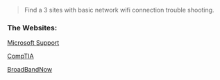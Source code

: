 > Find a  3  sites with basic network wifi connection  trouble shooting.

### The Websites:

[Microsoft Support](https://support.microsoft.com/en-us/windows/fix-wi-fi-connection-issues-in-windows-9424a1f7-6a3b-65a6-4d78-7f07eee84d2c)

[CompTIA](https://www.comptia.org/en-us/blog/use-a-troubleshooting-methodology-for-more-efficient-it-support)

[BroadBandNow](https://broadbandnow.com/guides/how-to-troubleshoot-wifi-not-working)
